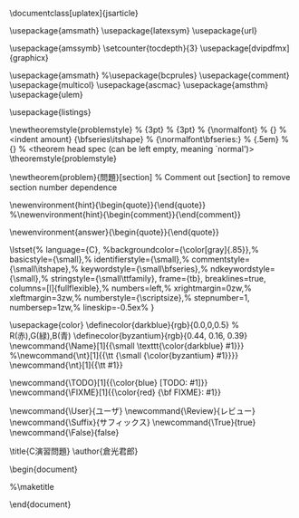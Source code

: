 \documentclass[uplatex]{jsarticle}

\usepackage{amsmath}
\usepackage{latexsym}
\usepackage{url}

\usepackage{amssymb}
\setcounter{tocdepth}{3}
\usepackage[dvipdfmx]{graphicx}

\usepackage{amsmath}
%\usepackage{bcprules}
\usepackage{comment}
\usepackage{multicol}
\usepackage{ascmac}
\usepackage{amsthm}
\usepackage{ulem}

\usepackage{listings}

\newtheoremstyle{problemstyle}  % <name>
{3pt}                                               % <space above>
{3pt}                                               % <space below>
{\normalfont}                               % <body font>
{}                                                  % <indent amount}
{\bfseries\itshape}                 % <theorem head font>
{\normalfont\bfseries:}         % <punctuation after theorem head>
{.5em}                          % <space after theorem head>
{}          % <theorem head spec (can be left empty, meaning `normal')>
\theoremstyle{problemstyle}

\newtheorem{problem}{問題}[section] % Comment out [section] to remove section number dependence

\newenvironment{hint}{\begin{quote}}{\end{quote}}
%\newenvironment{hint}{\begin{comment}}{\end{comment}}

\newenvironment{answer}{\begin{quote}}{\end{quote}}

\lstset{%
language={C},
%backgroundcolor={\color[gray]{.85}},%
basicstyle={\small},%
identifierstyle={\small},%
commentstyle={\small\itshape},%
keywordstyle={\small\bfseries},%
ndkeywordstyle={\small},%
stringstyle={\small\ttfamily},
frame={tb},
breaklines=true,
columns=[l]{fullflexible},%
numbers=left,%
xrightmargin=0zw,%
xleftmargin=3zw,%
numberstyle={\scriptsize},%
stepnumber=1,
numbersep=1zw,%
lineskip=-0.5ex%
}

\usepackage{color}
\definecolor{darkblue}{rgb}{0.0,0,0.5} % R(赤),G(緑),B(青)
\definecolor{byzantium}{rgb}{0.44, 0.16, 0.39}
\newcommand{\Name}[1]{{\small \texttt{\color{darkblue} #1}}}
%\newcommand{\nt}[1]{{\tt {\small {\color{byzantium} #1}}}}
\newcommand{\nt}[1]{{\tt #1}}

\newcommand{\TODO}[1]{{\color{blue} [TODO: #1]}}
\newcommand{\FIXME}[1]{{\color{red} {\bf FIXME}: #1}}


\newcommand{\User}{ユーザ}
\newcommand{\Review}{レビュー}
\newcommand{\Suffix}{サフィックス}
\newcommand{\True}{true}
\newcommand{\False}{false}

\title{C演習問題}
\author{倉光君郎}

\begin{document}

%\maketitle


\end{document}

